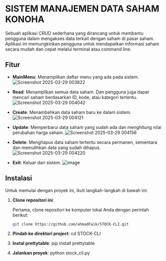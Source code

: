 # SISTEM MANAJEMEN DATA SAHAM KONOHA

Sebuah aplikasi CRUD sederhana yang dirancang untuk membantu pengguna dalam mengakses data terkait dengan saham di pasar saham.
Aplikasi ini memungkinkan pengguna untuk mendapatkan informasi saham secara mudah dan cepat melalui terminal atau command line.

## Fitur

- **MainMenu**: Menampilkan daftar menu yang ada pada sistem.
  ![Screenshot 2025-03-29 003822](https://github.com/user-attachments/assets/73dc8dce-c1b6-4c3b-b423-b047440f90fc)
  
- **Read**: Menampilkan semua data saham.
            Dan pengguna juga dapat mencari saham berdasarkan ID, kode, atau kategori tertentu.
  ![Screenshot 2025-03-29 004042](https://github.com/user-attachments/assets/4ecc821c-3f6e-4cba-ba6a-8e0e2e1ed75a)

- **Create**: Menambahkan data saham baru ke dalam sistem.
  ![Screenshot 2025-03-29 004121](https://github.com/user-attachments/assets/0830788b-91a5-44e8-9672-b28f60773843)

- **Update**: Memperbarui data saham yang sudah ada dan menghitung nilai perubahan harga saham.
  ![Screenshot 2025-03-29 004156](https://github.com/user-attachments/assets/ffda0639-f33e-4880-9939-24478d52e4d6)

- **Delete**: Menghapus data saham tertentu secara permanen, sementara dan memulihkan data yang sudah dihapus.
  ![Screenshot 2025-03-29 004220](https://github.com/user-attachments/assets/3fd9f108-b2d8-4009-80c1-ed67c3d18908)

- **Exit**: Keluar dari sistem.
  ![image](https://github.com/user-attachments/assets/5f4f9397-1bae-4440-8a61-335355e95162)

## Instalasi

Untuk memulai dengan proyek ini, ikuti langkah-langkah di bawah ini:

1. **Clone repositori ini**:

   Pertama, clone repositori ke komputer lokal Anda dengan perintah berikut:

   ```bash
   git clone https://github.com/ahmadFaik/STOCK-CLI.git

2. **Pindah ke direktori project**:
   cd STOCK-CLI

3. **Instal prettytable**:
   pip install prettytable

4. **Jalankan proyek**:
   python stock_cli.py

   


